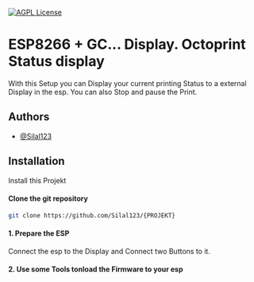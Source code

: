 [![AGPL License](https://img.shields.io/badge/license-AGPL-blue.svg)](http://www.gnu.org/licenses/agpl-3.0)


# ESP8266 + GC... Display. Octoprint Status display
With this Setup you can Display your current printing Status to a external Display in the esp. You can also Stop and pause the Print.
## Authors

- [@Silal123](https://www.github.com/Sial123)


## Installation

Install this Projekt

#### Clone the git repository
```bash
git clone https://github.com/Silal123/{PROJEKT}
```

#### 1. Prepare the ESP
Connect the esp to the Display and Connect two Buttons to it.


#### 2. Use some Tools tonload the Firmware to your esp
